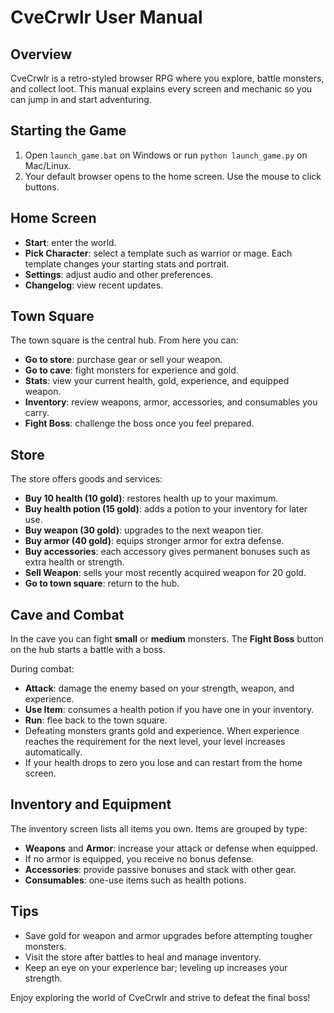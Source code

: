 # CveCrwlr User Manual

## Overview
CveCrwlr is a retro-styled browser RPG where you explore, battle monsters, and collect loot.
This manual explains every screen and mechanic so you can jump in and start adventuring.

## Starting the Game
1. Open `launch_game.bat` on Windows or run `python launch_game.py` on Mac/Linux.
2. Your default browser opens to the home screen. Use the mouse to click buttons.

## Home Screen
- **Start**: enter the world.
- **Pick Character**: select a template such as warrior or mage. Each template changes your
  starting stats and portrait.
- **Settings**: adjust audio and other preferences.
- **Changelog**: view recent updates.

## Town Square
The town square is the central hub. From here you can:
- **Go to store**: purchase gear or sell your weapon.
- **Go to cave**: fight monsters for experience and gold.
- **Stats**: view your current health, gold, experience, and equipped weapon.
- **Inventory**: review weapons, armor, accessories, and consumables you carry.
- **Fight Boss**: challenge the boss once you feel prepared.

## Store
The store offers goods and services:
- **Buy 10 health (10 gold)**: restores health up to your maximum.
- **Buy health potion (15 gold)**: adds a potion to your inventory for later use.
- **Buy weapon (30 gold)**: upgrades to the next weapon tier.
- **Buy armor (40 gold)**: equips stronger armor for extra defense.
- **Buy accessories**: each accessory gives permanent bonuses such as extra health or
  strength.
- **Sell Weapon**: sells your most recently acquired weapon for 20 gold.
- **Go to town square**: return to the hub.

## Cave and Combat
In the cave you can fight **small** or **medium** monsters. The **Fight Boss** button on the
hub starts a battle with a boss.

During combat:
- **Attack**: damage the enemy based on your strength, weapon, and experience.
- **Use Item**: consumes a health potion if you have one in your inventory.
- **Run**: flee back to the town square.
- Defeating monsters grants gold and experience. When experience reaches the requirement
  for the next level, your level increases automatically.
- If your health drops to zero you lose and can restart from the home screen.

## Inventory and Equipment
The inventory screen lists all items you own. Items are grouped by type:
- **Weapons** and **Armor**: increase your attack or defense when equipped.
- If no armor is equipped, you receive no bonus defense.
- **Accessories**: provide passive bonuses and stack with other gear.
- **Consumables**: one-use items such as health potions.

## Tips
- Save gold for weapon and armor upgrades before attempting tougher monsters.
- Visit the store after battles to heal and manage inventory.
- Keep an eye on your experience bar; leveling up increases your strength.

Enjoy exploring the world of CveCrwlr and strive to defeat the final boss!
